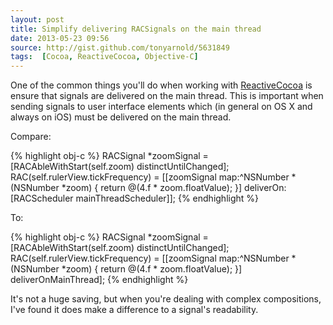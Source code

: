 ```yaml
---
layout: post
title: Simplify delivering RACSignals on the main thread
date: 2013-05-23 09:56
source: http://gist.github.com/tonyarnold/5631849
tags:  [Cocoa, ReactiveCocoa, Objective-C]
---
```


One of the common things you'll do when working with [ReactiveCocoa](http://github.com/ReactiveCocoa/ReactiveCocoa/) is ensure that signals are delivered on the main thread. This is important when sending signals to user interface elements which (in general on OS X and always on iOS) must be delivered on the main thread.

Compare:

{% highlight obj-c %}
RACSignal *zoomSignal = [RACAbleWithStart(self.zoom) distinctUntilChanged];
RAC(self.rulerView.tickFrequency) = [[zoomSignal map:^NSNumber *(NSNumber *zoom) {
    return @(4.f * zoom.floatValue);
}] deliverOn:[RACScheduler mainThreadScheduler]];
{% endhighlight %}

To:

{% highlight obj-c %}
RACSignal *zoomSignal = [RACAbleWithStart(self.zoom) distinctUntilChanged];
RAC(self.rulerView.tickFrequency) = [[zoomSignal map:^NSNumber *(NSNumber *zoom) {
    return @(4.f * zoom.floatValue);
}] deliverOnMainThread];
{% endhighlight %}

It's not a huge saving, but when you're dealing with complex compositions, I've found it does make a difference to a signal's readability.
